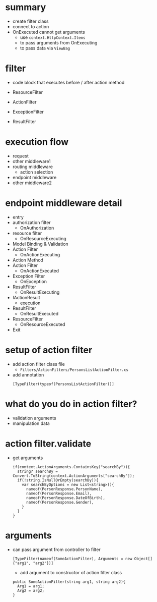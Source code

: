 # summary

- create filter class
- connect to action
- OnExecuted cannot get arguments
  - use `context.HttpContext.Items` 
  - to pass arguments from OnExecuting
  - to pass data via `ViewBag`

# filter

- code block that executes before / after action method

- ResourceFilter
- ActionFilter
- ExceptionFilter
- ResultFilter

# execution flow

- request
- other middleware1
- routing middleware
  - action selection
- endpoint middleware
- other middleware2

# endpoint middleware detail

- entry
- authorization filter
  - OnAuthorization
- resource filter
  - OnResourceExecuting
- Model Binding & Validation
- Action Filter
  - OnActionExecuting
- Action Method
- Action Filter
  - OnActionExecuted
- Exception Filter
  - OnException
- ResultFilter
  - OnResultExecuting
- IActionResult
  - execution
- ResultFilter
  - OnResultExecuted
- ResourceFilter
  - OnResourceExecuted
- Exit

# setup of action filter

- add action filter class file
  - `Filters/ActionFilters/PersonsListActionFilter.cs`
- add annotation
  ```
  [TypeFilter(typeof(PersonsListActionFilter))]
  ```

# what do you do in action filter?

- validation arguments
- manipulation data

# action filter.validate

- get arguments
  ```
  if(context.ActionArguments.ContainsKey("searchBy")){
    string? searchBy = Convert.ToString(context.ActionArguments["searchBy"]);
    if(!string.IsNullOrEmpty(searchBy)){
      var searchByOptions = new List<string>(){
        nameof(PersonResponse.PersonName),
        nameof(PersonResponse.Email),
        nameof(PersonResponse.DateOfBirth),
        nameof(PersonResponse.Gender),
      }
    }
  }
  ```

# arguments

- can pass argument from controller to filter

  ```
  [TypeFilter(nameof(SomeActionFilter), Arguments = new Object[] {"arg1", "arg2"})]
  ```

  - add argument to constructor of action filter class

  ```
  public SomeActionFilter(string arg1, string arg2){
    Arg1 = arg1;
    Arg2 = arg2;
  }
  ```
